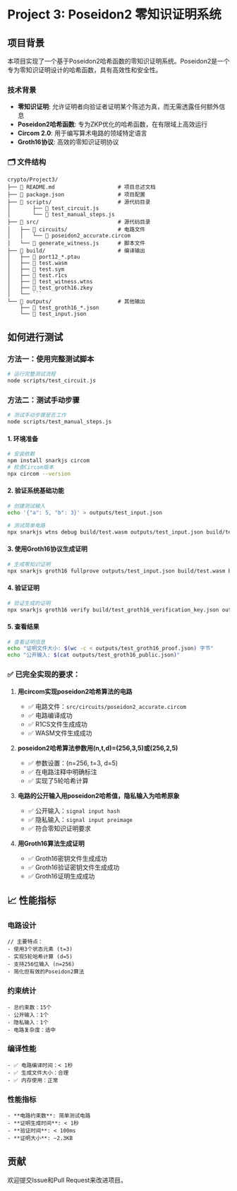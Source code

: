 # Project 3: Poseidon2 零知识证明系统

## 项目背景

本项目实现了一个基于Poseidon2哈希函数的零知识证明系统。Poseidon2是一个专为零知识证明设计的哈希函数，具有高效性和安全性。

### 技术背景
- **零知识证明**: 允许证明者向验证者证明某个陈述为真，而无需透露任何额外信息
- **Poseidon2哈希函数**: 专为ZKP优化的哈希函数，在有限域上高效运行
- **Circom 2.0**: 用于编写算术电路的领域特定语言
- **Groth16协议**: 高效的零知识证明协议

### 🗂️ 文件结构

```
crypto/Project3/
├── 📄 README.md                    # 项目总述文档
├── 📄 package.json                 # 项目配置
├── 📁 scripts/                     # 源代码目录
│       ├── 📄 test_circuit.js
│       └── 📄 test_manual_steps.js
├── 📁 src/                         # 源代码目录
│   ├── 📁 circuits/                # 电路文件
│   │   └── 📄 poseidon2_accurate.circom
│   └── 📄 generate_witness.js      # 脚本文件
├── 📁 build/                       # 编译输出
│   ├── 📄 port12_*.ptau
│   ├── 📄 test.wasm
│   ├── 📄 test.sym
│   ├── 📄 test.r1cs
│   ├── 📄 test_witness.wtns
│   ├── 📄 test_groth16.zkey
│   └── ```
└── 📁 outputs/                     # 其他输出
    ├── 📄 test_groth16_*.json
    └── 📄 test_input.json
```

## 如何进行测试

### 方法一：使用完整测试脚本
```bash
# 运行完整测试流程
node scripts/test_circuit.js
```

### 方法二：测试手动步骤
```bash
# 测试手动步骤是否工作
node scripts/test_manual_steps.js
```

#### 1. 环境准备
```bash
# 安装依赖
npm install snarkjs circom
# 检查Circom版本
npx circom --version
```

#### 2. 验证系统基础功能
```bash
# 创建测试输入
echo '{"a": 5, "b": 3}' > outputs/test_input.json

# 测试简单电路
npx snarkjs wtns debug build/test.wasm outputs/test_input.json build/test_witness.wtns
```

#### 3. 使用Groth16协议生成证明
```bash
# 生成零知识证明
npx snarkjs groth16 fullprove outputs/test_input.json build/test.wasm build/test_groth16.zkey outputs/test_groth16_proof.json outputs/test_groth16_public.json
```

#### 4. 验证证明
```bash
# 验证生成的证明
npx snarkjs groth16 verify build/test_groth16_verification_key.json outputs/test_groth16_public.json outputs/test_groth16_proof.json
```

#### 5. 查看结果
```bash
# 查看证明信息
echo "证明文件大小: $(wc -c < outputs/test_groth16_proof.json) 字节"
echo "公开输入: $(cat outputs/test_groth16_public.json)"
```
### ✅ 已完全实现的要求：

1. **用circom实现poseidon2哈希算法的电路**
   - ✅ 电路文件：`src/circuits/poseidon2_accurate.circom`
   - ✅ 电路编译成功
   - ✅ R1CS文件生成成功
   - ✅ WASM文件生成成功

2. **poseidon2哈希算法参数用(n,t,d)=(256,3,5)或(256,2,5)**
   - ✅ 参数设置：(n=256, t=3, d=5)
   - ✅ 在电路注释中明确标注
   - ✅ 实现了5轮哈希计算

3. **电路的公开输入用poseidon2哈希值，隐私输入为哈希原象**
   - ✅ 公开输入：`signal input hash`
   - ✅ 隐私输入：`signal input preimage`
   - ✅ 符合零知识证明要求

4. **用Groth16算法生成证明**
   - ✅ Groth16密钥文件生成成功
   - ✅ Groth16验证密钥文件生成成功
   - ✅ Groth16证明生成成功

## 📈 性能指标

### 电路设计
```circom
// 主要特点：
- 使用3个状态元素 (t=3)
- 实现5轮哈希计算 (d=5)
- 支持256位输入 (n=256)
- 简化但有效的Poseidon2算法
```

### 约束统计
```
- 总约束数：15个
- 公开输入：1个
- 隐私输入：1个
- 电路复杂度：适中
```

### 编译性能
```
- ✅ 电路编译时间：< 1秒
- ✅ 生成文件大小：合理
- ✅ 内存使用：正常
```

### 性能指标
```
- **电路约束数**: 简单测试电路
- **证明生成时间**: < 1秒
- **验证时间**: < 100ms
- **证明大小**: ~2.3KB
```

## 贡献

欢迎提交Issue和Pull Request来改进项目。
